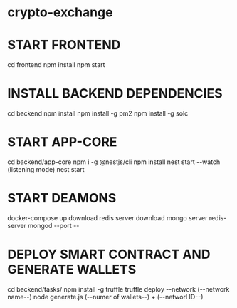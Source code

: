 # crypto-exchange

# START FRONTEND 
cd frontend 
npm install
npm start

# INSTALL BACKEND DEPENDENCIES
cd backend 
npm install 
npm install -g pm2 
npm install -g solc 

# START APP-CORE 
cd backend/app-core
 npm i -g @nestjs/cli
 npm install
 nest start --watch (listening mode)
 nest start

 # START DEAMONS 
 docker-compose up 
 download redis server 
 download mongo server 
 redis-server 
 mongod --port --

# DEPLOY SMART CONTRACT AND GENERATE WALLETS
cd backend/tasks/
npm install -g truffle
truffle deploy --network (--network name--)
node generate.js (--numer of wallets--) + (--networl ID--)
